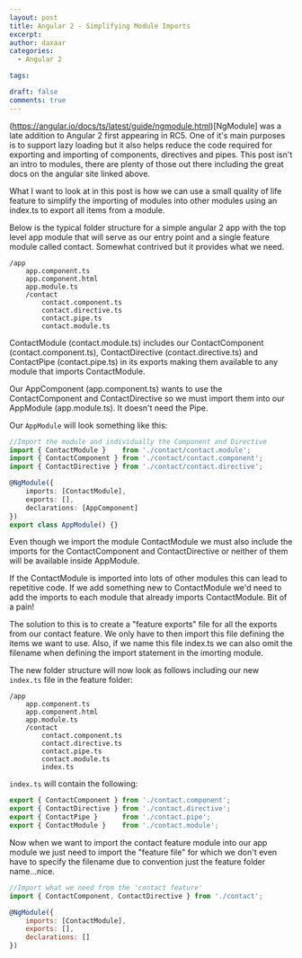 ```yaml
---
layout: post
title: Angular 2 - Simplifying Module Imports
excerpt:
author: daxaar
categories:
  - Angular 2

tags:

draft: false
comments: true
---
```

(https://angular.io/docs/ts/latest/guide/ngmodule.html)[NgModule] was a late addition to Angular 2 first appearing in RC5.  One of it's main purposes is to support lazy loading but it also helps reduce the code required for exporting and importing of components, directives and pipes.  This post isn't an intro to modules, there are plenty of those out there including the great docs on the angular site linked above.

What I want to look at in this post is how we can use a small quality of life feature to simplify the importing of modules into other modules using an index.ts to export all items from a module.

Below is the typical folder structure for a simple angular 2 app with the top level app module that will serve as our entry point and a single feature module called contact.  Somewhat contrived but it provides what we need.

~~~
/app
    app.component.ts
    app.component.html
    app.module.ts
    /contact
        contact.component.ts
        contact.directive.ts
        contact.pipe.ts
        contact.module.ts
~~~
ContactModule (contact.module.ts) includes our ContactComponent (contact.component.ts), ContactDirective (contact.directive.ts) and ContactPipe (contact.pipe.ts) in its exports making them available to any module that imports ContactModule.

Our AppComponent (app.component.ts) wants to use the ContactComponent and ContactDirective so we must import them into our AppModule (app.module.ts).  It doesn't need the Pipe.

Our `AppModule` will look something like this:

~~~ typescript
//Import the module and individually the Component and Directive
import { ContactModule }    from './contact/contact.module';
import { ContactComponent } from './contact/contact.component';
import { ContactDirective } from './contact/contact.directive';

@NgModule({
    imports: [ContactModule],
    exports: [],
    declarations: [AppComponent]
})
export class AppModule() {}
~~~

Even though we import the module ContactModule we must also include the imports for the ContactComponent and ContactDirective or neither of them will be available inside AppModule.

If the ContactModule is imported into lots of other modules this can lead to repetitive code.  If we add something new to ContactModule we'd need to add the imports to each module that already imports ContactModule.  Bit of a pain!

The solution to this is to create a "feature exports" file for all the exports from our contact feature.  We only have to then import this file defining the items we want to use.  Also, if we name this file index.ts we can also omit the filename when defining the import statement in the imorting module.

The new folder structure will now look as follows including our new <code>index.ts</code> file in the feature folder:

~~~
/app
    app.component.ts
    app.component.html
    app.module.ts
    /contact
        contact.component.ts
        contact.directive.ts
        contact.pipe.ts
        contact.module.ts
        index.ts
~~~

<code>index.ts</code> will contain the following:

~~~ javascript
export { ContactComponent } from './contact.component';
export { ContactDirective } from './contact.directive';
export { ContactPipe }      from './contact.pipe';
export { ContactModule }    from './contact.module';
~~~

Now when we want to import the contact feature module into our app module we just need to import the "feature file" for which we don't even have to specify the filename due to convention just the feature folder name...nice.

~~~ javascript
//Import what we need from the 'contact feature'
import { ContactComponent, ContactDirective } from './contact';

@NgModule({
    imports: [ContactModule],
    exports: [],
    declarations: []
})

~~~
